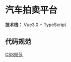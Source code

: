 # 汽车拍卖平台

**技术栈：** Vue3.0 + TypeScript



## 代码规范

[CSS规范](custom_platform_web/codeStandards/css.md)

